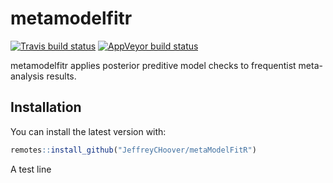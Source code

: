 
<!-- README.md is generated from README.Rmd. Please edit that file -->

# metamodelfitr

[![Travis build
status](https://travis-ci.org/JeffreyCHoover/metaModelFitR.svg?branch=master)](https://travis-ci.org/JeffreyCHoover/metaModelFitR)
[![AppVeyor build
status](https://ci.appveyor.com/api/projects/status/github/JeffreyCHoover/metaModelFitR?branch=master&svg=true)](https://ci.appveyor.com/project/JeffreyCHoover/metaModelFitR)

metamodelfitr applies posterior preditive model checks to frequentist
meta-analysis results.

## Installation

You can install the latest version with:

``` r
remotes::install_github("JeffreyCHoover/metaModelFitR")
```
A test line
